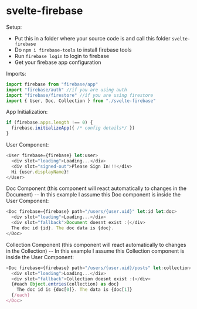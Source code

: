 # svelte-firebase
Setup:
- Put this in a folder where your source code is and call this folder ``svelte-firebase``
- Do ``npm i firebase-tools`` to install firebase tools
- Run ``firebase login`` to login to firebase
- Get your firebase app configuration

Imports:
```javascript
import firebase from "firebase/app"
import "firebase/auth" //if you are using auth
import "firebase/firestore" //if you are using firestore
import { User, Doc, Collection } from "./svelte-firebase"
```

App Initialization:
```javascript
if (firebase.apps.length !== 0) {
  firebase.initializeApp({ /* config details*/ })
}
```

User Component:
```javascript
<User firebase={firebase} let:user>
  <div slot="loading">Loading...</div>
  <div slot="signed-out">Please Sign In!!!</div>
  Hi {user.displayName}!
</User>
```


Doc Component (this component will react automatically to changes in the Document) -- In this example I assume this Doc component is inside the User Component:
```javascript
<Doc firebase={firebase} path="/users/{user.uid}" let:id let:doc>
  <div slot="loading">Loading...</div>
  <div slot="fallback">Document doesnt exist :(</div>
  The doc id {id}. The doc data is {doc}.
</Doc>
```


Collection Component (this component will react automatically to changes in the Collection) -- In this example I assume this Collection component is inside the User Component:
```javascript
<Doc firebase={firebase} path="/users/{user.uid}/posts" let:collection>
  <div slot="loading">Loading...</div>
  <div slot="fallback">Collection doesnt exist :(</div>
  {#each Object.entries(collection) as doc}
    The doc id is {doc[0]}. The data is {doc[1]}
  {/each}
</Doc>
```
